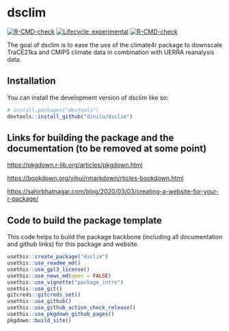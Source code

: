 
# dsclim

<!-- badges: start -->
[![R-CMD-check](https://github.com/dinilu/dsclim/workflows/R-CMD-check/badge.svg)](https://github.com/dinilu/dsclim/actions)
[![Lifecycle: experimental](https://img.shields.io/badge/lifecycle-experimental-orange.svg)](https://lifecycle.r-lib.org/articles/stages.html#experimental)
[![R-CMD-check](https://github.com/dinilu/dsclim/actions/workflows/R-CMD-check.yaml/badge.svg)](https://github.com/dinilu/dsclim/actions/workflows/R-CMD-check.yaml)
<!-- badges: end -->

The goal of dsclim is to ease the use of the climate4r package to downscale TraCE21ka and CMIP5 climate data in combination with UERRA reanalysis data.

## Installation

You can install the development version of dsclim like so:

``` r
# install.packages("devtools")
devtools::install_github("dinilu/dsclim")
```

## Links for building the package and the documentation (to be removed at some point)

https://pkgdown.r-lib.org/articles/pkgdown.html

https://bookdown.org/yihui/rmarkdown/rticles-bookdown.html

https://sahirbhatnagar.com/blog/2020/03/03/creating-a-website-for-your-r-package/

## Code to build the package template

This code helps to build the package backbone (including all documentation and github links) for this package and website.

```r
usethis::create_package("dsclim")
usethis::use_readme_md()
usethis::use_gpl3_license()
usethis::use_news_md(open = FALSE)
usethis::use_vignette("package_intro")
usethis::use_git()
gitcreds::gitcreds_set()
usethis::use_github()
usethis::use_github_action_check_release()
usethis::use_pkgdown_github_pages()
pkgdown::build_site()
```

